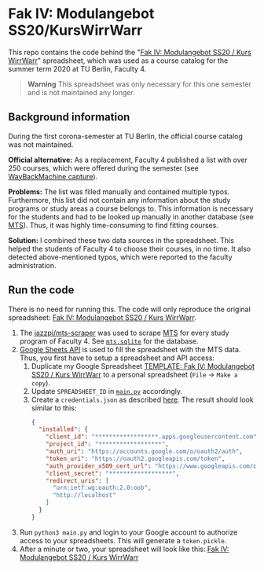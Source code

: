# Fak IV: Modulangebot SS20/KursWirrWarr
This repo contains the code behind the "[Fak IV: Modulangebot SS20 / Kurs WirrWarr](https://docs.google.com/spreadsheets/d/1PUinLo7kEMyUGjpumSx0uliVVIrX3Fa-2kAHdEJIDTA/edit?usp=sharing)" spreadsheet, which was used as a course catalog for the summer term 2020 at TU Berlin, Faculty 4.

> **Warning** This spreadsheet was only necessary for this one semester and is not maintained any longer.

## Background information
During the first corona-semester at TU Berlin, the official course catalog was not maintained.

**Official alternative:** 
As a replacement, Faculty 4 published a list with over 250 courses, which were offered during the semester (see [WayBackMachine capture](https://web.archive.org/web/20200813121717/https://www.eecs.tu-berlin.de/menue/studium_und_lehre/aktuelles_zum_sose_2020/modulangebot_im_sose_2020)).


**Problems:**
The list was filled manually and contained multiple typos.
Furthermore, this list did not contain any information about the study programs or study areas a course belongs to. This information is necessary for the students and had to be looked up manually in another database (see [MTS](https://moseskonto.tu-berlin.de/moses/modultransfersystem/index.html)).
Thus, it was highly time-consuming to find fitting courses.

**Solution:**
I combined these two data sources in the spreadsheet. This helped the students of Faculty 4 to choose their courses, in no time. It also detected above-mentioned typos, which were reported to the faculty administration.

## Run the code
There is no need for running this. The code will only reproduce the original spreadsheet: [Fak IV: Modulangebot SS20 / Kurs WirrWarr](https://docs.google.com/spreadsheets/d/1PUinLo7kEMyUGjpumSx0uliVVIrX3Fa-2kAHdEJIDTA/edit?usp=sharing).

1. The [jazzpi/mts-scraper](https://github.com/jazzpi/mts-scraper) was used to scrape [MTS](https://moseskonto.tu-berlin.de/moses/modultransfersystem/index.html) for every study program of Faculty 4. See [`mts.sqlite`](mts.sqlite) for the database.
2. [Google Sheets API](https://developers.google.com/sheets/api/) is used to fill the spreadsheet with the MTS data. Thus, you first have to setup a spreadsheet and API access:
   1. Duplicate my Google Spreadsheet [TEMPLATE: Fak IV: Modulangebot SS20 / Kurs WirrWarr](https://docs.google.com/spreadsheets/d/1B6wGsiifzXadgPRE9tDAF5bLFQ7u2D2MZ_BHT_2r3vw/edit?usp=sharing) to a personal spreadsheet (`File` -> `Make a copy`). 
   2. Update `SPREADSHEET_ID` in [`main.py`](main.py) accordingly. 
   3. Create a `credentials.json` as described [here](https://developers.google.com/workspace/guides/create-credentials#oauth-client-id). The result should look  similar to this:
      ```json
      {
        "installed": {
          "client_id": "******************.apps.googleusercontent.com",
          "project_id": "******************",
          "auth_uri": "https://accounts.google.com/o/oauth2/auth",
          "token_uri": "https://oauth2.googleapis.com/token",
          "auth_provider_x509_cert_url": "https://www.googleapis.com/oauth2/v1/certs",
          "client_secret": "******************",
          "redirect_uris": [
            "urn:ietf:wg:oauth:2.0:oob",
            "http://localhost"
          ]
        }
      }
      ```
3. Run `python3 main.py` and login to your Google account to authorize access to your spreadsheets. This will generate a `token.pickle`.
4. After a minute or two, your spreadsheet will look like this: [Fak IV: Modulangebot SS20 / Kurs WirrWarr](https://docs.google.com/spreadsheets/d/1PUinLo7kEMyUGjpumSx0uliVVIrX3Fa-2kAHdEJIDTA/edit?usp=sharing)
